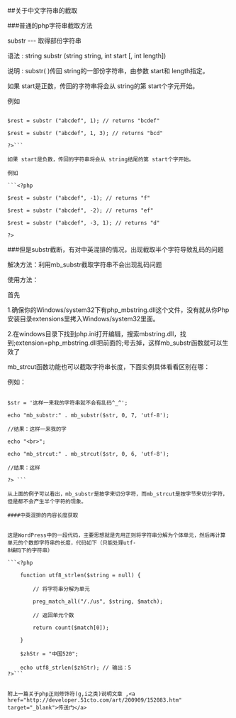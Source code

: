 ##关于中文字符串的截取

###普通的php字符串截取方法

substr --- 取得部份字符串 

语法 : string substr (string string, int start [, int length]) 

说明 : 
substr( )传回 string的一部份字符串，由参数 start和 length指定。

如果 start是正数，传回的字符串将会从 string的第 start个字元开始。 

例如

```<?php 

$rest = substr ("abcdef", 1); // returns "bcdef" 

$rest = substr ("abcdef", 1, 3); // returns "bcd" 

?>```

如果 start是负数，传回的字符串将会从 string结尾的第 start个字开始。 

例如

```<?php 

$rest = substr ("abcdef", -1); // returns "f" 

$rest = substr ("abcdef", -2); // returns "ef" 

$rest = substr ("abcdef", -3, 1); // returns "d" 

?> 
```

###但是substr截断，有对中英混排的情况，出现截取半个字符导致乱码的问题

解决方法：利用mb_substr截取字符串不会出现乱码问题

使用方法：

首先 

1.确保你的Windows/system32下有php_mbstring.dll这个文件，没有就从你Php安装目录extensions里拷入Windows/system32里面。 

2.在windows目录下找到php.ini打开编辑，搜索mbstring.dll，找到;extension=php_mbstring.dll把前面的;号去掉，这样mb_substr函数就可以生效了 

mb_strcut函数功能也可以截取字符串长度，下面实例具体看看区别在哪：  

例如：

```<?php 

$str = '这样一来我的字符串就不会有乱码^_^'; 

echo "mb_substr:" . mb_substr($str, 0, 7, 'utf-8'); 

//结果：这样一来我的字 

echo "<br>"; 

echo "mb_strcut:" . mb_strcut($str, 0, 6, 'utf-8'); 

//结果：这样 

?> ```

从上面的例子可以看出，mb_substr是按字来切分字符，而mb_strcut是按字节来切分字符，但是都不会产生半个字符的现象。

####中英混排的内容长度获取


这是WordPress中的一段代码，主要思想就是先用正则将字符串分解为个体单元，然后再计算单元的个数即字符串的长度，代码如下（只能处理utf-
8编码下的字符串）

```<?php

	function utf8_strlen($string = null) {

		// 将字符串分解为单元

		preg_match_all("/./us", $string, $match);

		// 返回单元个数

		return count($match[0]);

	}

	$zhStr = "中国520";

    echo utf8_strlen($zhStr); // 输出：5
?>```


附上一篇关于php正则修饰符(g,i之类)说明文章 ,<a href="http://developer.51cto.com/art/200909/152083.htm" target="_blank">传送门</a>